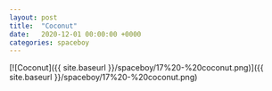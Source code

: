 ```yaml
---
layout: post
title:  "Coconut"
date:   2020-12-01 00:00:00 +0000
categories: spaceboy
---
```


[![Coconut]({{ site.baseurl }}/spaceboy/17%20-%20coconut.png)]({{ site.baseurl }}/spaceboy/17%20-%20coconut.png)

